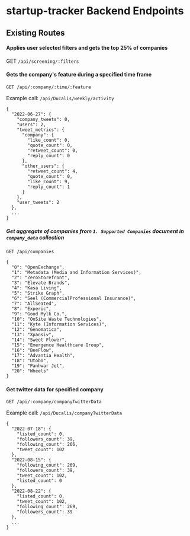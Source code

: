 # startup-tracker Backend Endpoints

## Existing Routes
#### Applies user selected filters and gets the top 25% of companies
GET `/api/screening/:filters`

#### Gets the company's feature during a specified time frame
`GET /api/:company/:time/:feature`

Example call: `/api/Ducalis/weekly/activity`

```
{
  "2022-06-27": {
    "company_tweets": 0,
    "users": 2,
    "tweet_metrics": {
      "company": {
        "like_count": 0,
        "quote_count": 0,
        "retweet_count": 0,
        "reply_count": 0
      },
      "other_users": {
        "retweet_count": 4,
        "quote_count": 0,
        "like_count": 9,
        "reply_count": 1
      }
    },
    "user_tweets": 2
  },
  ...
}
```

##### Get aggregate of companies from `1. Supported Companies` document in `company_data` collection
`GET /api/companies`

```
{
  "0": "OpenExchange",
  "1": "Metadata (Media and Information Services)",
  "2": "ZeroStorefront",
  "3": "Elevate Brands",
  "4": "Kasa Living",
  "5": "Strike Graph",
  "6": "Seel (CommercialProfessional Insurance)",
  "7": "AllSeated",
  "8": "Experic",
  "9": "Good Mylk Co.",
  "10": "OnSite Waste Technologies",
  "11": "Kyte (Information Services)",
  "12": "Genomatica",
  "13": "Xpansiv",
  "14": "Sweet Flower",
  "15": "Emergence Healthcare Group",
  "16": "BeeFlow",
  "17": "Advantia Health",
  "18": "Utobo",
  "19": "Panhwar Jet",
  "20": "Wheels"
}
```
#### Get twitter data for specified company
`GET /api/:company/companyTwitterData`

Example call: `/api/Ducalis/companyTwitterData`
```
{
  "2022-07-18": {
    "listed_count": 0,
    "followers_count": 39,
    "following_count": 266,
    "tweet_count": 102
  },
  "2022-08-15": {
    "following_count": 269,
    "followers_count": 39,
    "tweet_count": 102,
    "listed_count": 0
  },
  "2022-08-22": {
    "listed_count": 0,
    "tweet_count": 102,
    "following_count": 269,
    "followers_count": 39
  },
  ...
}
```
